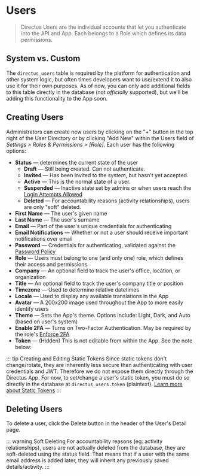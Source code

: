 # Users

> Directus Users are the individual accounts that let you authenticate into the API and App. Each belongs to a Role which defines its data permissions.

## System vs. Custom

The `directus_users` table is required by the platform for authentication and other system logic, but often times developers want to use/extend it to also use it for their own purposes. As of now, you can only add additional fields to this table directly in the database (not _officially_ supported), but we'll be adding this functionality to the App soon.

## Creating Users

Administrators can create new users by clicking on the "+" button in the top right of the User Directory or by clicking "Add New" within the Users field of _Settings > Roles & Permissions > [Role]_. Each user has the following options:

* **Status** — determines the current state of the user
    * **Draft** — Still being created. Can not authenticate.
    * **Invited** — Has been invited to the system, but hasn't yet accepted.
    * **Active** — This is the normal state of a user.
    * **Suspended** — Inactive state set by admins or when users reach the [Login Attempts Allowed](/guides/admin-guide.html#security)
    * **Deleted** — For accountability reasons (activity relationships), users are only "soft" deleted.
* **First Name** — The user's given name
* **Last Name** — The user's surname
* **Email** — Part of the user's unique credentials for authenticating
* **Email Notifications** — Whether or not a user should receive important notifications over email
* **Password** — Credentials for authenticating, validated against the [Password Policy](/guides/admin-guide.html#security)
* **Role** — Users must belong to one (and only one) role, which defines their access and permissions
* **Company** — An optional field to track the user's office, location, or organization
* **Title** — An optional field to track the user's company title or position
* **Timezone** — Used to determine relative datetimes
* **Locale** — Used to display any available translations in the App
* **Avatar** — A 200x200 image used throughout the App to more easily identify users
* **Theme** — Sets the App's theme. Options include: Light, Dark, and Auto (based on user's system)
* **Enable 2FA** — Turns on Two-Factor Authentication. May be required by the role's [Enforce 2FA](/guides/roles.html#creating-roles)
* **Token** — (Hidden) This is not editable from within the App. See the note below:

::: tip Creating and Editing Static Tokens
Since static tokens don't change/rotate, they are inherently less secure than authenticating with user credentials and JWT. Therefore we do not expose them directly through the Directus App. For now, to set/change a user's static token, you must do so directly in the database at `directus_users.token` (plaintext). [Learn more about Static Tokens](../api/authentication.html#static-token)
:::

## Deleting Users

To delete a user, click the Delete button in the header of the User's Detail page.

::: warning Soft Deleting
For accountability reasons (eg: activity relationships), users are not actually deleted from the database, they are soft-deleted using the status field. That means that if a user with the same email address is added later, they will inherit any previously saved details/activity.
:::
